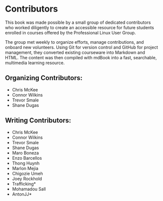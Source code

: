 # Contributors

This book was made possible by a small group of dedicated contributors who worked diligently to create an accessible resource for future students enrolled in courses offered by the Professional Linux User Group.

The group met weekly to organize efforts, manage contributions, and onboard new volunteers. Using Git for version control and GitHub for project management, they converted existing courseware into Markdown and HTML. The content was then compiled with mdBook into a fast, searchable, multimedia learning resource.

## Organizing Contributors:

- Chris McKee
- Connor Wilkins
- Trevor Smale
- Shane Dugas

## Writing Contributors:

- Chris McKee
- Connor Wilkins
- Trevor Smale
- Shane Dugas
- Maro Boneza
- Enzo Barcellos
- Thong Huynh
- Marlon Mejia
- Chigozie Umeh
- Joey Rockhold
- Trafficking*
- Mohamadou Sall
- AntonJJ*